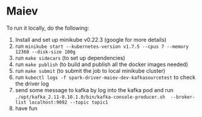# Maiev

To run it locally, do the following:
1. Install and set up minikube v0.22.3 (google for more details) 
2. run `minikube start --kubernetes-version v1.7.5 --cpus 7 --memory 12360 --disk-size 100g`
2. run `make sidecars` (to set up dependencies)
3. run `make publish` (to build and publish all the docker images needed)
4. run `make submit` (to submit the job to local minikube cluster)
5. run `kubectl logs -f spark-driver-maiev-dev-kafkasourcetest` to check the driver log
6. send some message to kafka by log into the kafka pod and run `./opt/kafka_2.11-0.10.1.0/bin/kafka-console-producer.sh  --broker-list localhost:9092 --topic topic1`
7. have fun
